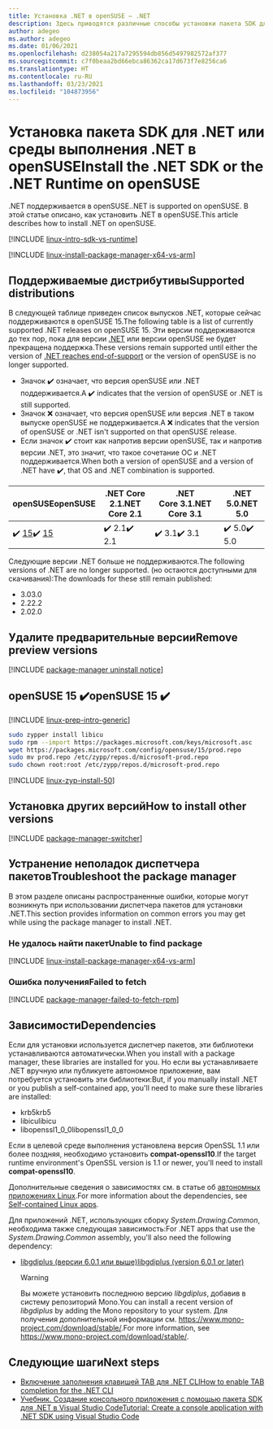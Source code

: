 ```yaml
---
title: Установка .NET в openSUSE — .NET
description: Здесь приводятся различные способы установки пакета SDK для .NET и среды выполнения .NET в openSUSE.
author: adegeo
ms.author: adegeo
ms.date: 01/06/2021
ms.openlocfilehash: d238054a217a7295594db856d5497982572af377
ms.sourcegitcommit: c7f0beaa2bd66ebca86362ca17d673f7e8256ca6
ms.translationtype: HT
ms.contentlocale: ru-RU
ms.lasthandoff: 03/23/2021
ms.locfileid: "104873956"
---
```

# <a name="install-the-net-sdk-or-the-net-runtime-on-opensuse"></a><span data-ttu-id="2c34d-103">Установка пакета SDK для .NET или среды выполнения .NET в openSUSE</span><span class="sxs-lookup"><span data-stu-id="2c34d-103">Install the .NET SDK or the .NET Runtime on openSUSE</span></span>

<span data-ttu-id="2c34d-104">.NET поддерживается в openSUSE.</span><span class="sxs-lookup"><span data-stu-id="2c34d-104">.NET is supported on openSUSE.</span></span> <span data-ttu-id="2c34d-105">В этой статье описано, как установить .NET в openSUSE.</span><span class="sxs-lookup"><span data-stu-id="2c34d-105">This article describes how to install .NET on openSUSE.</span></span>

[!INCLUDE [linux-intro-sdk-vs-runtime](includes/linux-intro-sdk-vs-runtime.md)]

[!INCLUDE [linux-install-package-manager-x64-vs-arm](includes/linux-install-package-manager-x64-vs-arm.md)]

## <a name="supported-distributions"></a><span data-ttu-id="2c34d-106">Поддерживаемые дистрибутивы</span><span class="sxs-lookup"><span data-stu-id="2c34d-106">Supported distributions</span></span>

<span data-ttu-id="2c34d-107">В следующей таблице приведен список выпусков .NET, которые сейчас поддерживаются в openSUSE 15.</span><span class="sxs-lookup"><span data-stu-id="2c34d-107">The following table is a list of currently supported .NET releases on openSUSE 15.</span></span> <span data-ttu-id="2c34d-108">Эти версии поддерживаются до тех пор, пока для версии [.NET](https://dotnet.microsoft.com/platform/support/policy/dotnet-core) или версии openSUSE не будет прекращена поддержка.</span><span class="sxs-lookup"><span data-stu-id="2c34d-108">These versions remain supported until either the version of [.NET reaches end-of-support](https://dotnet.microsoft.com/platform/support/policy/dotnet-core) or the version of openSUSE is no longer supported.</span></span>

- <span data-ttu-id="2c34d-109">Значок ✔️ означает, что версия openSUSE или .NET поддерживается.</span><span class="sxs-lookup"><span data-stu-id="2c34d-109">A ✔️ indicates that the version of openSUSE or .NET is still supported.</span></span>
- <span data-ttu-id="2c34d-110">Значок ❌ означает, что версия openSUSE или версия .NET в таком выпуске openSUSE не поддерживается.</span><span class="sxs-lookup"><span data-stu-id="2c34d-110">A ❌ indicates that the version of openSUSE or .NET isn't supported on that openSUSE release.</span></span>
- <span data-ttu-id="2c34d-111">Если значок ✔️ стоит как напротив версии openSUSE, так и напротив версии .NET, это значит, что такое сочетание ОС и .NET поддерживается.</span><span class="sxs-lookup"><span data-stu-id="2c34d-111">When both a version of openSUSE and a version of .NET have ✔️, that OS and .NET combination is supported.</span></span>

| <span data-ttu-id="2c34d-112">openSUSE</span><span class="sxs-lookup"><span data-stu-id="2c34d-112">openSUSE</span></span>                   | <span data-ttu-id="2c34d-113">.NET Core 2.1</span><span class="sxs-lookup"><span data-stu-id="2c34d-113">.NET Core 2.1</span></span> | <span data-ttu-id="2c34d-114">.NET Core 3.1</span><span class="sxs-lookup"><span data-stu-id="2c34d-114">.NET Core 3.1</span></span> | <span data-ttu-id="2c34d-115">.NET 5.0</span><span class="sxs-lookup"><span data-stu-id="2c34d-115">.NET 5.0</span></span> |
|----------------------------|---------------|---------------|----------------|
| <span data-ttu-id="2c34d-116">✔️ [15](#opensuse-15-)</span><span class="sxs-lookup"><span data-stu-id="2c34d-116">✔️ [15](#opensuse-15-)</span></span>     | <span data-ttu-id="2c34d-117">✔️ 2.1</span><span class="sxs-lookup"><span data-stu-id="2c34d-117">✔️ 2.1</span></span>        | <span data-ttu-id="2c34d-118">✔️ 3.1</span><span class="sxs-lookup"><span data-stu-id="2c34d-118">✔️ 3.1</span></span>        | <span data-ttu-id="2c34d-119">✔️ 5.0</span><span class="sxs-lookup"><span data-stu-id="2c34d-119">✔️ 5.0</span></span> |

<span data-ttu-id="2c34d-120">Следующие версии .NET больше не поддерживаются.</span><span class="sxs-lookup"><span data-stu-id="2c34d-120">The following versions of .NET are no longer supported.</span></span> <span data-ttu-id="2c34d-121">(но остаются доступными для скачивания):</span><span class="sxs-lookup"><span data-stu-id="2c34d-121">The downloads for these still remain published:</span></span>

- <span data-ttu-id="2c34d-122">3.0</span><span class="sxs-lookup"><span data-stu-id="2c34d-122">3.0</span></span>
- <span data-ttu-id="2c34d-123">2.2</span><span class="sxs-lookup"><span data-stu-id="2c34d-123">2.2</span></span>
- <span data-ttu-id="2c34d-124">2.0</span><span class="sxs-lookup"><span data-stu-id="2c34d-124">2.0</span></span>

## <a name="remove-preview-versions"></a><span data-ttu-id="2c34d-125">Удалите предварительные версии</span><span class="sxs-lookup"><span data-stu-id="2c34d-125">Remove preview versions</span></span>

[!INCLUDE [package-manager uninstall notice](./includes/linux-uninstall-preview-info.md)]

## <a name="opensuse-15-"></a><span data-ttu-id="2c34d-126">openSUSE 15 ✔️</span><span class="sxs-lookup"><span data-stu-id="2c34d-126">openSUSE 15 ✔️</span></span>

[!INCLUDE [linux-prep-intro-generic](includes/linux-prep-intro-generic.md)]

```bash
sudo zypper install libicu
sudo rpm --import https://packages.microsoft.com/keys/microsoft.asc
wget https://packages.microsoft.com/config/opensuse/15/prod.repo
sudo mv prod.repo /etc/zypp/repos.d/microsoft-prod.repo
sudo chown root:root /etc/zypp/repos.d/microsoft-prod.repo
```

[!INCLUDE [linux-zyp-install-50](includes/linux-install-50-zyp.md)]

## <a name="how-to-install-other-versions"></a><span data-ttu-id="2c34d-127">Установка других версий</span><span class="sxs-lookup"><span data-stu-id="2c34d-127">How to install other versions</span></span>

[!INCLUDE [package-manager-switcher](./includes/package-manager-heading-hack-pkgname.md)]

## <a name="troubleshoot-the-package-manager"></a><span data-ttu-id="2c34d-128">Устранение неполадок диспетчера пакетов</span><span class="sxs-lookup"><span data-stu-id="2c34d-128">Troubleshoot the package manager</span></span>

<span data-ttu-id="2c34d-129">В этом разделе описаны распространенные ошибки, которые могут возникнуть при использовании диспетчера пакетов для установки .NET.</span><span class="sxs-lookup"><span data-stu-id="2c34d-129">This section provides information on common errors you may get while using the package manager to install .NET.</span></span>

### <a name="unable-to-find-package"></a><span data-ttu-id="2c34d-130">Не удалось найти пакет</span><span class="sxs-lookup"><span data-stu-id="2c34d-130">Unable to find package</span></span>

[!INCLUDE [linux-install-package-manager-x64-vs-arm](includes/linux-install-package-manager-x64-vs-arm.md)]

### <a name="failed-to-fetch"></a><span data-ttu-id="2c34d-131">Ошибка получения</span><span class="sxs-lookup"><span data-stu-id="2c34d-131">Failed to fetch</span></span>

[!INCLUDE [package-manager-failed-to-fetch-rpm](includes/package-manager-failed-to-fetch-rpm.md)]

## <a name="dependencies"></a><span data-ttu-id="2c34d-132">Зависимости</span><span class="sxs-lookup"><span data-stu-id="2c34d-132">Dependencies</span></span>

<span data-ttu-id="2c34d-133">Если для установки используется диспетчер пакетов, эти библиотеки устанавливаются автоматически.</span><span class="sxs-lookup"><span data-stu-id="2c34d-133">When you install with a package manager, these libraries are installed for you.</span></span> <span data-ttu-id="2c34d-134">Но если вы устанавливаете .NET вручную или публикуете автономное приложение, вам потребуется установить эти библиотеки:</span><span class="sxs-lookup"><span data-stu-id="2c34d-134">But, if you manually install .NET or you publish a self-contained app, you'll need to make sure these libraries are installed:</span></span>

- <span data-ttu-id="2c34d-135">krb5</span><span class="sxs-lookup"><span data-stu-id="2c34d-135">krb5</span></span>
- <span data-ttu-id="2c34d-136">libicu</span><span class="sxs-lookup"><span data-stu-id="2c34d-136">libicu</span></span>
- <span data-ttu-id="2c34d-137">libopenssl1_0_0</span><span class="sxs-lookup"><span data-stu-id="2c34d-137">libopenssl1_0_0</span></span>

<span data-ttu-id="2c34d-138">Если в целевой среде выполнения установлена версия OpenSSL 1.1 или более поздняя, необходимо установить **compat-openssl10**.</span><span class="sxs-lookup"><span data-stu-id="2c34d-138">If the target runtime environment's OpenSSL version is 1.1 or newer, you'll need to install **compat-openssl10**.</span></span>

<span data-ttu-id="2c34d-139">Дополнительные сведения о зависимостях см. в статье об [автономных приложениях Linux](https://github.com/dotnet/core/blob/main/Documentation/self-contained-linux-apps.md).</span><span class="sxs-lookup"><span data-stu-id="2c34d-139">For more information about the dependencies, see [Self-contained Linux apps](https://github.com/dotnet/core/blob/main/Documentation/self-contained-linux-apps.md).</span></span>

<span data-ttu-id="2c34d-140">Для приложений .NET, использующих сборку *System.Drawing.Common*, необходима также следующая зависимость:</span><span class="sxs-lookup"><span data-stu-id="2c34d-140">For .NET apps that use the *System.Drawing.Common* assembly, you'll also need the following dependency:</span></span>

- [<span data-ttu-id="2c34d-141">libgdiplus (версии 6.0.1 или выше)</span><span class="sxs-lookup"><span data-stu-id="2c34d-141">libgdiplus (version 6.0.1 or later)</span></span>](https://www.mono-project.com/docs/gui/libgdiplus/)

  > [!WARNING]
  > <span data-ttu-id="2c34d-142">Вы можете установить последнюю версию *libgdiplus*, добавив в систему репозиторий Mono.</span><span class="sxs-lookup"><span data-stu-id="2c34d-142">You can install a recent version of *libgdiplus* by adding the Mono repository to your system.</span></span> <span data-ttu-id="2c34d-143">Для получения дополнительной информации см. <https://www.mono-project.com/download/stable/>.</span><span class="sxs-lookup"><span data-stu-id="2c34d-143">For more information, see <https://www.mono-project.com/download/stable/>.</span></span>

## <a name="next-steps"></a><span data-ttu-id="2c34d-144">Следующие шаги</span><span class="sxs-lookup"><span data-stu-id="2c34d-144">Next steps</span></span>

- [<span data-ttu-id="2c34d-145">Включение заполнения клавишей TAB для .NET CLI</span><span class="sxs-lookup"><span data-stu-id="2c34d-145">How to enable TAB completion for the .NET CLI</span></span>](../tools/enable-tab-autocomplete.md)
- [<span data-ttu-id="2c34d-146">Учебник. Создание консольного приложения с помощью пакета SDK для .NET в Visual Studio Code</span><span class="sxs-lookup"><span data-stu-id="2c34d-146">Tutorial: Create a console application with .NET SDK using Visual Studio Code</span></span>](../tutorials/with-visual-studio-code.md)

